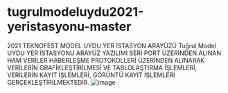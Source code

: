 # tugrulmodeluydu2021-yeristasyonu-master
2021 TEKNOFEST MODEL UYDU YER İSTASYON ARAYÜZÜ
Tuğrul Model UYDU YER İSTASYONU ARAYÜZ YAZILIMI SERİ PORT ÜZERİNDEN ALINAN HAM VERİLER HABERLEŞME PROTOKOLLERİ ÜZERİNDEN ALINARAK VERİLERİN GRAFİKLEŞTİRİLMESİ VE TABLOLAŞTIRMA İŞLEMLERİ, VERİLERİN KAYIT İŞLEMLERİ, GÖRÜNTÜ KAYIT İŞLEMLERİ GERÇEKLEŞTİRİLMEKTEDİR.
![image](https://user-images.githubusercontent.com/39657204/151710120-1102a6ea-fc5f-442f-b9a1-729985ced604.png)
